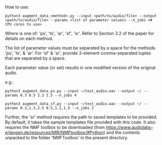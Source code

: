 How to use:

``` 
python3 augment_data_<method>.py --input <path/to/audio/file> --output <path/to/audio/file> --params <list of parameter values> --n_jobs <# CPU cores to use> 
```

Where <method> is one of: 'ps', 'ts', 'ar', 'sf', 'sr'. Refer to Section 3.2 of the paper for details on each method.

The list of parameter values must be separated by a space for the methods 'ps', 'ts', & 'ar'.
For 'sf' & 'sr', provide 3-element comma-separated tuples that are separated by a space.

Each parameter value (or set) results in one modified version of the original audio.

e.g.:

  ```python3 augment_data_ps.py --input ~/test_audio.wav --output ~/ --params 0.3 0.5 1.2 1.5 --n_jobs 4```
  
  ```python3 augment_data_sf.py --input ~/test_audio.wav --output ~/ --params 0.3,1.3,2.5 0.5,1.2,1.5 --n_jobs 2```

Further, the 'sr' method requires the path to saved templates to be provided. By default, it takes the sample templates file provided with this code. It also requires the NMF toolbox to be downloaded (from https://www.audiolabs-erlangen.de/resources/MIR/NMFtoolbox/#Python) and the contents unpacked to the folder 'NMFToolbox' in the present directory.

